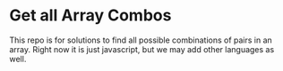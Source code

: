 <h1>Get all Array Combos</h1>
This repo is for solutions to find all possible combinations 
of pairs in an array. Right now it is just javascript, but we may add
other languages as well.